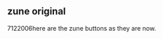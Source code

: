 <article><h2>zune original</h2><time><span class="day">7</span><span class="month">12</span><span class="year">2006</span></time>here are the zune buttons as they are now.</article>